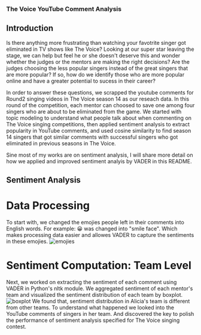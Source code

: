 ### The Voice YouTube Comment Analysis

## Introduction
Is there anything more frustrating than watching your favotrite singer got eliminated in TV shows like The Voice? Looking at our super star leaving the stage, we can help but feel he or she doesn't deserve this and wonder whether the judges or the mentors are making the right decisions? Are the judges choosing the less popular singers instead of the great singers that are more popular? If so, how do we identify those who are more popular online and have a greater potential to sucess in their career?

In order to answer these questions, we scrapped the youtube comments for Round2 singing videos in The Voice season 14 as our reseach data. In this round of the competition, each mentor can choosed to save one among four singers who are about to be eliminated from the game. We started with topic modeling to understand what people talk about when commenting on The Voice singing competitions, then applied sentiment analysis to extract popularity in YouTube comments, and used cosine similarity to find season 14 singers that got similar comments with successful singers who got eliminated in previous seasons in The Voice.

Sine most of my works are on sentiment analysis, I will share more detail on how we applied and improved sentiment analyis by VADER in this README.

## Sentiment Analysis

# Data Processing
To start with, we changed the emojies people left in their comments into English words. For example: 😀 was changed into "smile face". Which makes processing data easier and allowes VADER to capture the sentiments in these emojies.
![emojies](https://user-images.githubusercontent.com/31845611/47969746-e9836a80-e041-11e8-90ba-af9c51c48380.png)

# Sentiment Computation: Team Level
Next, we worked on extracting the sentiment of each comment using VADER in Python's nltk module. We aggregated sentiment of each mentor's team and visualized the sentiment distribution of each team by boxplot. 
![boxplot](https://user-images.githubusercontent.com/31845611/47969891-ab874600-e043-11e8-913c-d009e34fb148.png)
We found that, sentiment distribution in Alicia's team is different from other teams. To understand what happened we looked into the YouTube comments of singers in her team. And discovered the key to polish the performance of sentiment analysis specified for The Voice singing contest.



